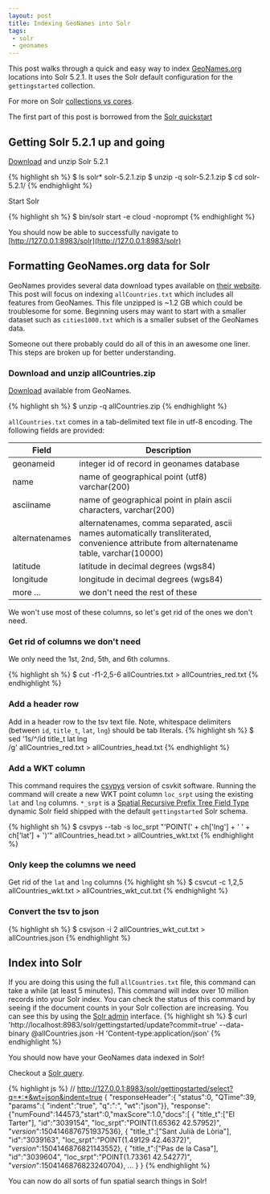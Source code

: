 ```yaml
---
layout: post
title: Indexing GeoNames into Solr
tags:
 - solr
 - geonames
---
```


This post walks through a quick and easy way to index [GeoNames.org](http://geonames.org) locations into Solr 5.2.1. It uses the Solr default configuration for the `gettingstarted` collection. 

For more on Solr [collections vs cores](http://wiki.apache.org/solr/SolrCloud#Glossary).

<div class="message">
  The first part of this post is borrowed from the <a href="http://lucene.apache.org/solr/quickstart.html">Solr quickstart</a>
</div>

## Getting Solr 5.2.1 up and going

[Download](http://www.apache.org/dyn/closer.cgi/lucene/solr/5.2.1) and unzip Solr 5.2.1

{% highlight sh %}
$ ls solr*
solr-5.2.1.zip
$ unzip -q solr-5.2.1.zip
$ cd solr-5.2.1/
{% endhighlight %}

Start Solr

{% highlight sh %}
$ bin/solr start -e cloud -noprompt
{% endhighlight %}

You should now be able to successfully navigate to [http://127.0.0.1:8983/solr](http://127.0.0.1:8983/solr)

## Formatting GeoNames.org data for Solr

GeoNames provides several data download types available on [their website](http://download.geonames.org/export/dump/). This post will focus on indexing `allCountries.txt` which includes all features from GeoNames. This file unzipped is ~1.2 GB which could be troublesome for some. Beginning users may want to start with a smaller dataset such as `cities1000.txt` which is a smaller subset of the GeoNames data.

Someone out there probably could do all of this in an awesome one liner. This steps are broken up for better understanding.

### Download and unzip allCountries.zip

[Download](http://download.geonames.org/export/dump/allCountries.zip) available from GeoNames.

{% highlight sh %}
$ unzip -q allCountries.zip
{% endhighlight %}

`allCountries.txt` comes in a tab-delimited text file in utf-8 encoding. The following fields are provided:

Field | Description
----- | -----------
geonameid | integer id of record in geonames database
name | name of geographical point (utf8) varchar(200)
asciiname | name of geographical point in plain ascii characters, varchar(200)
alternatenames | alternatenames, comma separated, ascii names automatically transliterated, convenience attribute from alternatename table, varchar(10000)
latitude | latitude in decimal degrees (wgs84)
longitude | longitude in decimal degrees (wgs84)
more ... | we don't need the rest of these

We won't use most of these columns, so let's get rid of the ones we don't need.

### Get rid of columns we don't need

We only need the 1st, 2nd, 5th, and 6th columns.

{% highlight sh %}
$ cut  -f1-2,5-6 allCountries.txt > allCountries_red.txt
{% endhighlight %}

### Add a header row

Add in a header row to the tsv text file. Note, whitespace delimiters (between `id`, `title_t`, `lat`, `lng`) should be tab literals.
{% highlight sh %}
$ sed '1s/^/id  title_t lat lng\
/g' allCountries_red.txt > allCountries_head.txt
{% endhighlight %}

### Add a WKT column

This command requires the [csvpys](https://github.com/cypreess/csvkit/blob/master/docs/scripts/csvpys.rst) version of csvkit software. Running the command will create a new WKT point column `loc_srpt` using the existing `lat` and `lng` columns. `*_srpt` is a [Spatial Recursive Prefix Tree Field Type](https://cwiki.apache.org/confluence/display/solr/Spatial+Search#SpatialSearch-SpatialRecursivePrefixTreeFieldType(abbreviatedasRPT)) dynamic Solr field shipped with the default `gettingstarted` Solr schema.

{% highlight sh %}
$ csvpys --tab -s loc_srpt "'POINT(' + ch['lng'] + ' ' + ch['lat'] + ')'" allCountries_head.txt > allCountries_wkt.txt
{% endhighlight %}

### Only keep the columns we need

Get rid of the `lat` and `lng` columns
{% highlight sh %}
$ csvcut -c 1,2,5 allCountries_wkt.txt > allCountries_wkt_cut.txt
{% endhighlight %}

### Convert the tsv to json

{% highlight sh %}
$ csvjson -i 2 allCountries_wkt_cut.txt > allCountries.json
{% endhighlight %}

## Index into Solr

If you are doing this using the full `allCountries.txt` file, this command can take a while (at least 5 minutes). This command will index over 10 million records into your Solr index. You can check the status of this command by seeing if the document counts in your Solr collection are increasing. You can see this by using the [Solr admin](http://127.0.0.1:8983/solr/#) interface.
{% highlight sh %}
$ curl 'http://localhost:8983/solr/gettingstarted/update?commit=true' --data-binary @allCountries.json -H 'Content-type:application/json'
{% endhighlight %}

You should now have your GeoNames data indexed in Solr!

Checkout a [Solr query](http://127.0.0.1:8983/solr/gettingstarted/select?q=*:*&wt=json&indent=true).

{% highlight js %}
// http://127.0.0.1:8983/solr/gettingstarted/select?q=*:*&wt=json&indent=true
{
  "responseHeader":{
    "status":0,
    "QTime":39,
    "params":{
      "indent":"true",
      "q":"*:*",
      "wt":"json"}},
  "response":{"numFound":144573,"start":0,"maxScore":1.0,"docs":[
      {
        "title_t":["El Tarter"],
        "id":"3039154",
        "loc_srpt":"POINT(1.65362 42.57952)",
        "_version_":1504146876751937536},
      {
        "title_t":["Sant Julià de Lòria"],
        "id":"3039163",
        "loc_srpt":"POINT(1.49129 42.46372)",
        "_version_":1504146876821143552},
      {
        "title_t":["Pas de la Casa"],
        "id":"3039604",
        "loc_srpt":"POINT(1.73361 42.54277)",
        "_version_":1504146876823240704},
      ...
  }
}
{% endhighlight %}

You can now do all sorts of fun spatial search things in Solr!